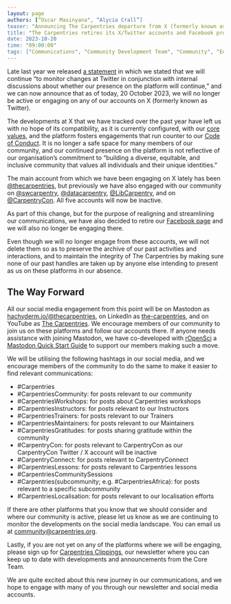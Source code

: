 ```yaml
---
layout: page
authors: [“Oscar Masinyana", “Alycia Crall”]
teaser: "Announcing The Carpentries departure from X (formerly known as Twitter) and Facebook"
title: "The Carpentries retires its X/Twitter accounts and Facebook profile"
date: 2023-10-20
time: "09:00:00"
tags: ["Communications", "Community Development Team", "Community", "Equity and Inclusion"]
---
```


Late last year we released [a statement](https://carpentries.org/blog/2022/11/community-statement-twitter/) in which we stated that we will continue “to monitor changes at Twitter in conjunction with internal discussions about whether our presence on the platform will continue,” and we can now announce that as of today, 20 October 2023, we will no longer be active or engaging on any of our accounts on X (formerly known as Twitter). 

The developments at X that we have tracked over the past year have left us with no hope of its compatibility, as it is currently configured, with our [core values](https://carpentries.org/values/), and the platform fosters engagements that run counter to our [Code of Conduct](https://docs.carpentries.org/topic_folders/policies/code-of-conduct.html). It is no longer a safe space for many members of our community, and our continued presence on the platform is not reflective of our organisation’s commitment to “building a diverse, equitable, and inclusive community that values all individuals and their unique identities.”

The main account from which we have been engaging on X lately has been [@thecarpentries](https://twitter.com/thecarpentries), but previously we have also engaged with our community on [@swcarpentry](https://twitter.com/swcarpentry),  [@datacarpentry](https://twitter.com/datacarpentry), [@LibCarpentry](https://twitter.com/LibCarpentry), and on [@CarpentryCon](https://twitter.com/CarpentryCon). All five accounts will now be inactive. 

As part of this change, but for the purpose of realigning and streamlining our communications, we have also decided to retire our [Facebook page](https://www.facebook.com/carpentries/) and we will also no longer be engaging there.  

Even though we will no longer engage from these accounts, we will not delete them so as to preserve the archive of our past activities and interactions, and to maintain the integrity of The Carpentries by making sure none of our past handles are taken up by anyone else intending to present as us on these platforms in our absence. 

## The Way Forward
All our social media engagement from this point will be on Mastodon as [hachyderm.io/@thecarpentries](https://hachyderm.io/@thecarpentries), on LinkedIn as [the-carpentries](https://www.linkedin.com/company/the-carpentries/), and on YouTube as [The Carpentries](https://www.youtube.com/thecarpentries). We encourage members of our community to join us on these platforms and follow our accounts there. If anyone needs assistance with joining Mastodon, we have co-developed with [rOpenSci](https://ropensci.org/) a [Mastodon Quick Start Guide](https://zenodo.org/doi/10.5281/zenodo.10019852) to support our members making such a move.  

We will be utilising the following hashtags in our social media, and we encourage members of the community to do the same to make it easier to find relevant communications:

* #Carpentries 
* #CarpentriesCommunity: for posts relevant to our community
* #CarpentriesWorkshops: for posts about Carpentries workshops 
* #CarpentriesInstructors: for posts relevant to our Instructors 
* #CarpentriesTrainers: for posts relevant to our Trainers
* #CarpentriesMaintainers: for posts relevant to our Maintainers
* #CarpentriesGratitudes: for posts sharing gratitude within the community 
* #CarpentryCon: for posts relevant to CarpentryCon as our CarpentryCon Twitter / X account will be inactive 
* #CarpentryConnect: for posts relevant to CarpentryConnect 
* #CarpentriesLessons: for posts relevant to Carpentries lessons 
* #CarpentriesCommunitySessions 
* #Carpentries(subcommunity; e.g. #CarpentriesAfrica): for posts relevant to a specific subcommunity 
* #CarpentriesLocalisation: for posts relevant to our localisation efforts

If there are other platforms that you know that we should consider and where our community is active, please let us know as we are continuing to monitor the developments on the social media landscape. You can email us at [community@carpentries.org](mailto:community@carpentries.org). 

Lastly, if you are not yet on any of the platforms where we will be engaging, please sign up for [Carpentries Clippings](https://carpentries.org/newsletter/), our newsletter where you can keep up to date with developments and announcements from the Core Team. 

We are quite excited about this new journey in our communications, and we hope to engage with many of you through our newsletter and social media accounts. 